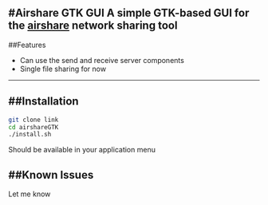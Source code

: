 #Airshare GTK GUI
A simple GTK-based GUI for the [airshare](https://github.com/KuroLabs/Airshare) network sharing tool
---
##Features
+ Can use the send and receive server components
+ Single file sharing for now
---
##Installation
---
```bash
git clone link
cd airshareGTK
./install.sh
```
Should be available in your application menu

##Known Issues
---
Let me know
